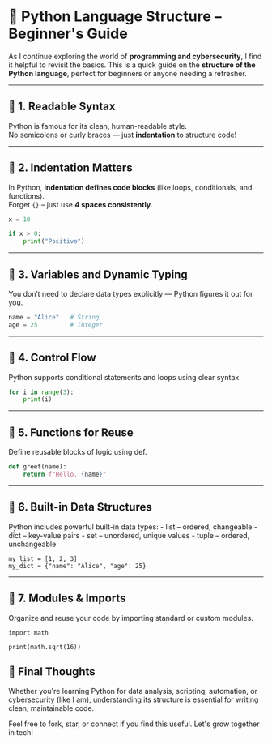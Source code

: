 # 🐍 Python Language Structure – Beginner's Guide

As I continue exploring the world of **programming and cybersecurity**, I find it helpful to revisit the basics. This is a quick guide on the **structure of the Python language**, perfect for beginners or anyone needing a refresher.

---

## 🔹 1. Readable Syntax

Python is famous for its clean, human-readable style.  
No semicolons or curly braces — just **indentation** to structure code!

---

## 🔹 2. Indentation Matters

In Python, **indentation defines code blocks** (like loops, conditionals, and functions).  
Forget `{}` – just use **4 spaces consistently**.

```python
x = 10

if x > 0:
    print("Positive")

```
---

## 🔹 3. Variables and Dynamic Typing

You don’t need to declare data types explicitly — Python figures it out for you.

```python
name = "Alice"   # String
age = 25         # Integer

```
---

## 🔹 4. Control Flow

Python supports conditional statements and loops using clear syntax.

```python
for i in range(3):
    print(i)

```
---

## 🔹 5. Functions for Reuse
Define reusable blocks of logic using def.

```python
def greet(name):
    return f"Hello, {name}"

```
---

## 🔹 6. Built-in Data Structures

Python includes powerful built-in data types:
    - list – ordered, changeable
    - dict – key-value pairs
    - set – unordered, unique values
    - tuple – ordered, unchangeable
    
```
my_list = [1, 2, 3]
my_dict = {"name": "Alice", "age": 25}

```
---

## 🔹 7. Modules & Imports

Organize and reuse your code by importing standard or custom modules.

```
import math

print(math.sqrt(16))

```

## 💬 Final Thoughts

Whether you're learning Python for data analysis, scripting, automation, or cybersecurity (like I am), understanding its structure is essential for writing clean, maintainable code.

Feel free to fork, star, or connect if you find this useful. Let's grow together in tech!
